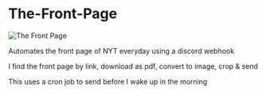 # The-Front-Page

![The Front Page](https://media.discordapp.net/attachments/749403737730187328/1071680002103451711/Screenshot_2023-02-05_at_1.33.26_AM.png)

Automates the front page of NYT everyday using a discord webhook

I find the front page by link, download as pdf, convert to image, crop & send

This uses a cron job to send before I wake up in the morning

